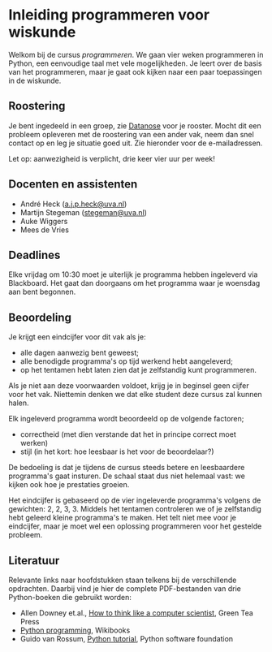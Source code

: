 # Inleiding programmeren voor wiskunde

Welkom bij de cursus *programmeren*. We gaan vier weken programmeren in Python, een eenvoudige taal met vele mogelijkheden. Je leert over de basis van het programmeren, maar je gaat ook kijken naar een paar toepassingen in de wiskunde.

## Roostering

Je bent ingedeeld in een groep, zie [Datanose](http://datanose.nl/) voor je rooster. Mocht dit een probleem opleveren met de roostering van een ander vak, neem dan snel contact op en leg je situatie goed uit. Zie hieronder voor de e-mailadressen.

Let op: aanwezigheid is verplicht, drie keer vier uur per week!

## Docenten en assistenten

* André Heck (a.j.p.heck@uva.nl)
* Martijn Stegeman (stegeman@uva.nl)
* Auke Wiggers
* Mees de Vries

## Deadlines

Elke vrijdag om 10:30 moet je uiterlijk je programma hebben ingeleverd via Blackboard. Het gaat dan doorgaans om het programma waar je woensdag aan bent begonnen.

## Beoordeling

Je krijgt een eindcijfer voor dit vak als je:

* alle dagen aanwezig bent geweest;
* alle benodigde programma's op tijd werkend hebt aangeleverd;
* op het tentamen hebt laten zien dat je zelfstandig kunt programmeren.

Als je niet aan deze voorwaarden voldoet, krijg je in beginsel geen cijfer voor het vak. Niettemin denken we dat elke student deze cursus zal kunnen halen.

Elk ingeleverd programma wordt beoordeeld op de volgende factoren;

* correctheid (met dien verstande dat het in principe correct moet werken)
* stijl (in het kort: hoe leesbaar is het voor de beoordelaar?)

De bedoeling is dat je tijdens de cursus steeds betere en leesbaardere programma's gaat insturen. De schaal staat dus niet helemaal vast: we kijken ook hoe je prestaties groeien.

Het eindcijfer is gebaseerd op de vier ingeleverde programma's volgens de gewichten: 2, 2, 3, 3. Middels het tentamen controleren we of je zelfstandig hebt geleerd kleine programma's te maken. Het telt niet mee voor je eindcijfer, maar je moet wel een oplossing programmeren voor het gestelde probleem.

## Literatuur

Relevante links naar hoofdstukken staan telkens bij de verschillende opdrachten. Daarbij vind je hier de complete PDF-bestanden van drie Python-boeken die gebruikt worden:

* Allen Downey et.al., [How to think like a computer scientist](http://staff.science.uva.nl/~mstgeman/progwis/CompleteBook.pdf), Green Tea Press
* [Python programming](http://staff.science.uva.nl/~mstgeman/progwis/PythonProgramming.pdf), Wikibooks
* Guido van Rossum, [Python tutorial](PythonTutorial), Python software foundation







